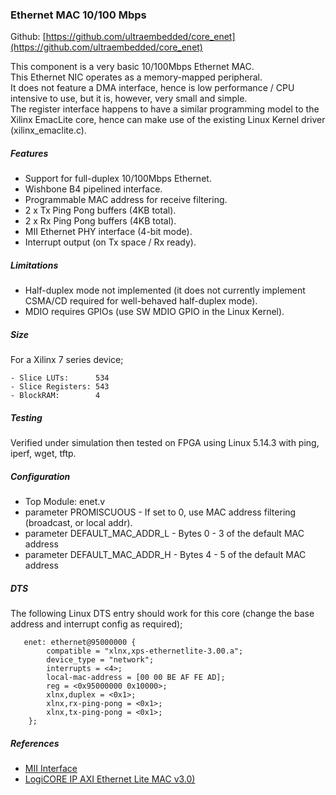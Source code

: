 ### Ethernet MAC 10/100 Mbps

Github:   [https://github.com/ultraembedded/core_enet](https://github.com/ultraembedded/core_enet)

This component is a very basic 10/100Mbps Ethernet MAC.  
This Ethernet NIC operates as a memory-mapped peripheral.  
It does not feature a DMA interface, hence is low performance / CPU intensive to use, but it is, however, very small and simple.  
The register interface happens to have a similar programming model to the Xilinx EmacLite core, hence can make use of the existing Linux Kernel driver (xilinx_emaclite.c).

##### Features
* Support for full-duplex 10/100Mbps Ethernet.
* Wishbone B4 pipelined interface.
* Programmable MAC address for receive filtering.
* 2 x Tx Ping Pong buffers (4KB total).
* 2 x Rx Ping Pong buffers (4KB total).
* MII Ethernet PHY interface (4-bit mode).
* Interrupt output (on Tx space / Rx ready).

##### Limitations
* Half-duplex mode not implemented (it does not currently implement CSMA/CD required for well-behaved half-duplex mode).
* MDIO requires GPIOs (use SW MDIO GPIO in the Linux Kernel).

##### Size
For a Xilinx 7 series device;
```
- Slice LUTs:      534
- Slice Registers: 543
- BlockRAM:        4
```

##### Testing
Verified under simulation then tested on FPGA using Linux 5.14.3 with ping, iperf, wget, tftp.

##### Configuration
* Top Module: enet.v
* parameter PROMISCUOUS        - If set to 0, use MAC address filtering (broadcast, or local addr).
* parameter DEFAULT_MAC_ADDR_L - Bytes 0 - 3 of the default MAC address
* parameter DEFAULT_MAC_ADDR_H - Bytes 4 - 5 of the default MAC address

##### DTS
The following Linux DTS entry should work for this core (change the base address and interrupt config as required);
```
   enet: ethernet@95000000 {
        compatible = "xlnx,xps-ethernetlite-3.00.a";
        device_type = "network";
        interrupts = <4>;
        local-mac-address = [00 00 BE AF FE AD];
        reg = <0x95000000 0x10000>;
        xlnx,duplex = <0x1>;
        xlnx,rx-ping-pong = <0x1>;
        xlnx,tx-ping-pong = <0x1>;
    };
```

##### References
* [MII Interface](https://en.wikipedia.org/wiki/Media-independent_interface)
* [LogiCORE IP AXI Ethernet Lite MAC v3.0)](https://www.xilinx.com/support/documentation/ip_documentation/axi_ethernetlite/v3_0/pg135-axi-ethernetlite.pdf)
